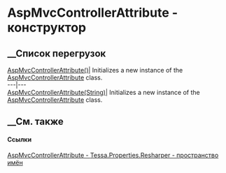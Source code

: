 # AspMvcControllerAttribute - конструктор
##  __Список перегрузок
[AspMvcControllerAttribute()](M_Tessa_Properties_Resharper_AspMvcControllerAttribute__ctor.htm)|
Initializes a new instance of the
[AspMvcControllerAttribute](T_Tessa_Properties_Resharper_AspMvcControllerAttribute.htm)
class.  
---|---  
[AspMvcControllerAttribute(String)](M_Tessa_Properties_Resharper_AspMvcControllerAttribute__ctor_1.htm)|
Initializes a new instance of the
[AspMvcControllerAttribute](T_Tessa_Properties_Resharper_AspMvcControllerAttribute.htm)
class.  
## __См. также
#### Ссылки
[AspMvcControllerAttribute -
](T_Tessa_Properties_Resharper_AspMvcControllerAttribute.htm)
[Tessa.Properties.Resharper - пространство
имён](N_Tessa_Properties_Resharper.htm)
